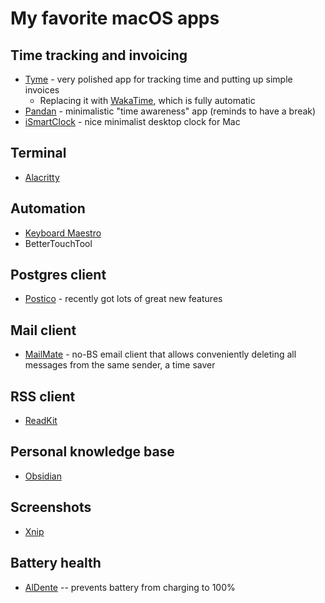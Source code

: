 # My favorite macOS apps

## Time tracking and invoicing

- [Tyme](https://www.tyme-app.com/en/) - very polished app for tracking time and putting up simple invoices
  - Replacing it with [WakaTime](https://wakatime.com/), which is fully automatic
- [Pandan](https://sindresorhus.com/pandan) - minimalistic "time awareness" app (reminds to have a break)
- [iSmartClock](https://apps.apple.com/ua/app/ismartclock/id706803884?mt=12) - nice minimalist desktop clock for Mac

## Terminal

- [Alacritty](https://github.com/alacritty/alacritty)

## Automation

- [Keyboard Maestro](https://www.keyboardmaestro.com/main/)
- BetterTouchTool

## Postgres client

- [Postico](https://eggerapps.at/postico/) - recently got lots of great new features

## Mail client

- [MailMate](https://freron.com/) - no-BS email client that allows conveniently deleting all messages from the same sender, a time saver

## RSS client

- [ReadKit](https://readkit.app/)

## Personal knowledge base

- [Obsidian](https://obsidian.md/)

## Screenshots

- [Xnip](https://apps.apple.com/us/app/xnip-screenshot-annotation/id1221250572)

## Battery health

- [AlDente](https://apphousekitchen.com/) -- prevents battery from charging to 100%
